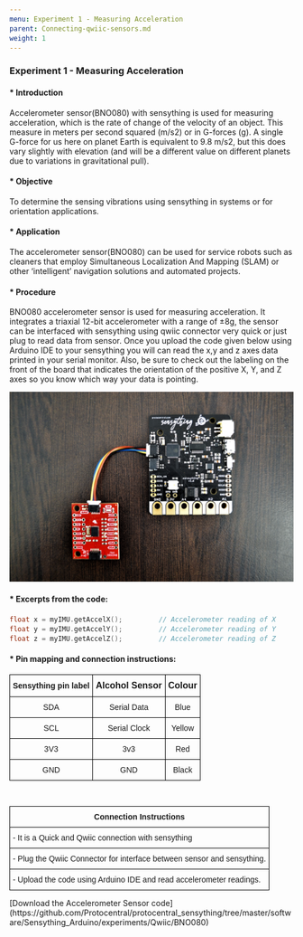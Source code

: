 ```yaml
---
menu: Experiment 1 - Measuring Acceleration
parent: Connecting-qwiic-sensors.md
weight: 1
---
```

### Experiment 1 - Measuring Acceleration

#### * Introduction
Accelerometer sensor(BNO080) with sensything is used for measuring acceleration, which is the rate of change of the velocity of an object. This measure in meters per second squared (m/s2) or in G-forces (g). A single G-force for us here on planet Earth is equivalent to 9.8 m/s2, but this does vary slightly with elevation (and will be a different value on different planets due to variations in gravitational pull). 

#### * Objective
To determine the sensing vibrations using sensything in systems or for orientation applications.

#### * Application
The accelerometer sensor(BNO080) can be used for service robots such as cleaners that employ Simultaneous Localization And Mapping (SLAM) or other ‘intelligent’ navigation solutions and automated projects.

#### * Procedure
BNO080 accelerometer sensor is used for measuring acceleration. It integrates a triaxial 12-bit accelerometer with a range of ±8g, the sensor can be interfaced with sensything using qwiic connector very quick or just plug to read data from sensor. Once you upload the code given below using Arduino IDE to your sensything you will can read the x,y and z axes data printed in your serial monitor. Also, be sure to check out the labeling on the front of the board that indicates the orientation of the positive X, Y, and Z axes so you know which way your data is pointing.

![Connection.jpg](images/Connection.jpg)

#### * Excerpts from the code:

```c
float x = myIMU.getAccelX();         // Accelerometer reading of X
float y = myIMU.getAccelY();         // Accelerometer reading of Y
float z = myIMU.getAccelZ();         // Accelerometer reading of Z
```

#### * Pin mapping and connection instructions:

<style type="text/css">
.tg  {border-collapse:collapse;border-spacing:0;}
.tg td{font-family:Arial, sans-serif;font-size:14px;padding:10px 5px;border-style:solid;border-width:1px;overflow:hidden;word-break:normal;border-color:black;}
.tg th{font-family:Arial, sans-serif;font-size:14px;font-weight:normal;padding:10px 5px;border-style:solid;border-width:1px;overflow:hidden;word-break:normal;border-color:black;}
.tg .tg-baqh{text-align:center;vertical-align:top}
.tg .tg-s268{text-align:left}
.tg .tg-nk0m{font-size:16px;font-family:Tahoma, Geneva, sans-serif !important;;text-align:left;vertical-align:top}
</style>
<table class="tg">
  <tr>
    <th class="tg-s268"><span style="font-weight:600">Sensything pin label</span></th>
    <th class="tg-nk0m"><span style="font-weight:600">Alcohol Sensor</span></th>
    <th class="tg-nk0m"><span style="font-weight:600">Colour</span></th>
  </tr>
  <tr>
    <td class="tg-baqh">SDA</td>
    <td class="tg-baqh">Serial Data</td>
    <td class="tg-baqh">Blue</td>
  </tr>
  <tr>
    <td class="tg-baqh">SCL</td>
    <td class="tg-baqh">Serial Clock</td>
    <td class="tg-baqh">Yellow</td>
  </tr>
  <tr>
    <td class="tg-baqh">3V3</td>
    <td class="tg-baqh">3v3</td>
    <td class="tg-baqh">Red</td>
  </tr>
  <tr>
    <td class="tg-baqh">GND</td>
    <td class="tg-baqh">GND</td>
    <td class="tg-baqh">Black</td>
  </tr>
</table> 

&ensp;

<style type="text/css">
.tg  {border-collapse:collapse;border-spacing:0;}
.tg td{font-family:Arial, sans-serif;font-size:14px;padding:10px 5px;border-style:solid;border-width:1px;overflow:hidden;word-break:normal;border-color:black;}
.tg th{font-family:Arial, sans-serif;font-size:14px;font-weight:normal;padding:10px 5px;border-style:solid;border-width:1px;overflow:hidden;word-break:normal;border-color:black;}
.tg .tg-u8t5{font-family:Tahoma, Geneva, sans-serif !important;;text-align:center}
.tg .tg-0lax{text-align:left;vertical-align:top}
</style>
<table class="tg">
  <tr>
    <th class="tg-u8t5"><span style="font-weight:bold">Connection Instructions</span></th>
  </tr>
  <tr>
    <td class="tg-0lax">- It is a Quick and Qwiic connection with sensything</td>
  </tr>
  <tr>
    <td class="tg-0lax">- Plug the Qwiic Connector for interface between sensor and sensything.</td>
  </tr>
     <tr>
    <td class="tg-0lax">- Upload the code using Arduino IDE and read accelerometer readings.</td>
  </tr>
</table>
[Download the Accelerometer Sensor code](https://github.com/Protocentral/protocentral_sensything/tree/master/software/Sensything_Arduino/experiments/Qwiic/BNO080)
